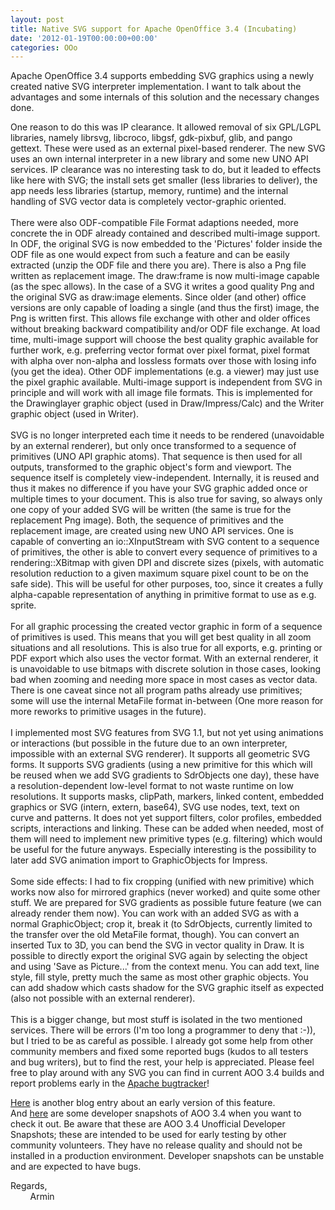 ```yaml
---
layout: post
title: Native SVG support for Apache OpenOffice 3.4 (Incubating)
date: '2012-01-19T00:00:00+00:00'
categories: OOo
---
```

<p>Apache OpenOffice 3.4 supports embedding SVG graphics using a newly created native SVG interpreter implementation. I want to talk about the advantages and some internals of this solution and the necessary changes done.<br /></p> 
  <p>One reason to do this was IP clearance. It allowed removal of six GPL/LGPL libraries, namely 
librsvg, libcroco, libgsf, gdk-pixbuf, glib, and pango gettext. These 
were used as an external pixel-based renderer. The new SVG uses an own internal 
interpreter in a new library and some new UNO API services. IP clearance was no interesting task to do, but it leaded to effects like here with SVG; the install sets get smaller (less libraries to deliver), the app needs less libraries (startup, memory, runtime) and the internal handling of SVG vector data is completely vector-graphic oriented.<br /> <br />There were also ODF-compatible File Format adaptions needed, more concrete the in ODF already contained and described multi-image support. In ODF, the original SVG is now embedded to the 'Pictures' folder inside the ODF file as one 
would expect from such a feature and can be easily extracted (unzip the ODF file and there you are). There is also a Png file 
written as replacement image. The draw:frame is now multi-image 
capable (as the spec allows). In the case of a SVG it writes a good 
quality Png and the original SVG as draw:image elements. Since older 
(and other) office versions are only capable of loading a single (and 
thus the first) image, the Png is written first. This allows file 
exchange with other and older offices without breaking backward compatibility and/or ODF file exchange. At load time, multi-image support 
will choose the best quality graphic available for further work, e.g. 
preferring vector format over pixel format, pixel format with 
alpha over non-alpha and lossless formats over those with 
losing info (you get the idea). Other ODF implementations (e.g. a 
viewer) may just use the pixel graphic available. Multi-image support is 
independent from SVG in principle and will work with all image file 
formats. This is implemented for the Drawinglayer graphic object (used 
in Draw/Impress/Calc) and the Writer graphic object (used in Writer).
<br /> <br />SVG is no longer interpreted each time it needs to be 
rendered (unavoidable by an external renderer), but only once transformed to a 
sequence of primitives (UNO API graphic atoms). That sequence is then used for all outputs, 
transformed to the graphic object's form and viewport. The 
sequence itself is completely view-independent. Internally, it is reused 
and thus it makes no difference if you have your SVG graphic added once 
or multiple times to your document. This is also true for saving, so always only one copy of your added SVG will be written (the same is true for the replacement 
Png image). Both, the sequence of primitives and the replacement 
image, are created using new UNO API services. One is capable of 
converting an io::XInputStream with SVG content to a sequence of primitives, the other is 
able to convert every sequence of primitives to a rendering::XBitmap 
with given DPI and discrete sizes (pixels, with automatic resolution 
reduction to a given maximum square pixel count to be on the safe side). This will be useful 
for other purposes, too, since it creates a fully alpha-capable 
representation of anything in primitive format to use as e.g. sprite.
<br /> <br />For all graphic processing the created vector graphic in form 
of a sequence of primitives is used. This means that you will get best 
quality in all zoom situations and all resolutions. This is also true 
for all exports, e.g. printing or PDF export which also uses the vector 
format. With an external renderer, it is unavoidable to use bitmaps with 
discrete solution in those cases, looking bad when zooming and needing more space in most cases as vector data. There is one caveat since not all 
program paths already use primitives; some will use the internal MetaFile 
format in-between (One more reason for more reworks to primitive usages 
in the future).
<br /> <br />I implemented most SVG features from SVG 1.1, but not yet 
using animations or interactions (but possible in the future due to an 
own interpreter, impossible with an external SVG renderer). It supports 
all geometric SVG forms. It supports SVG gradients (using a new primitive 
for this which will be reused when we add SVG gradients to 
SdrObjects one day), these have a resolution-dependent low-level format 
to not waste runtime on low resolutions. It supports masks, clipPath, markers, linked content, embedded graphics or SVG (intern, extern, 
base64), SVG use nodes, text, text on curve and patterns. It does not yet 
support filters, color profiles, embedded scripts, interactions and 
linking. These can be added when needed, most of them will need to 
implement new primitive types (e.g. filtering) which would be useful for the future
anyways.
Especially interesting is the possibility to later add SVG animation import to GraphicObjects for Impress.<br /> <br />Some side effects: I had to fix cropping (unified with new primitive) which 
works now also for mirrored graphics (never worked) and quite some other 
stuff. We are prepared for SVG gradients as possible future feature (we 
can already render them now). You can work with an added SVG as with a normal GraphicObject; crop it, break it (to SdrObjects, currently limited to the 
transfer over the old MetaFile format, though). You can convert an 
inserted Tux to 3D, you can bend the SVG in vector quality in Draw. It 
is possible to directly export the original SVG again by selecting the 
object and using 'Save as Picture...' from the context menu. You can add text, line style, fill 
style, pretty much the same as most other graphic objects. You can add 
shadow which casts shadow for the SVG graphic itself as expected (also not possible with an 
external renderer).
<br /> <br />This is a bigger change, but most stuff is isolated in the 
two mentioned services. There will be errors (I'm too long a programmer 
to deny that :-)), but I tried to be as careful as possible. I already got some help from other community members and fixed some reported bugs (kudos to all testers and bug writers), but to find 
the rest, your help is appreciated. Please feel free to play around with any 
SVG you can find in current AOO 3.4 builds and report problems early in the <a href="https://issues.apache.org/ooo/">Apache bugtracker</a>!
 </p> 
  <p><a href="http://eric.bachard.org/news/index.php?post/2011/12/03/In-progress-%3A-native-support-of-the-SVG-graphic-format-in-Apache-OpenOffice.org">Here</a> is another blog entry about an early version of this feature.<br />And <a href="https://cwiki.apache.org/confluence/display/OOOUSERS/AOO+3.4+Unofficial+Developer+Snapshots">here</a> are some developer snapshots of AOO 3.4 when you want to check it out. Be aware that these are AOO 3.4 Unofficial Developer Snapshots; these are intended to be used for early testing by other community volunteers.
  They have no release quality and should not be installed in a 
production environment.  Developer snapshots can be unstable and are 
expected to have bugs.  </p> 
  <p>Regards,<br />&nbsp;&nbsp;&nbsp;&nbsp;&nbsp;&nbsp;&nbsp; Armin<br /></p>

